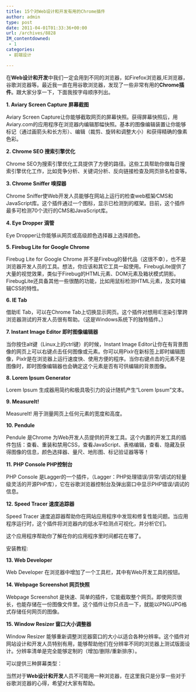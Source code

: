 ```yaml
---
title: 15个对Web设计和开发有用的Chrome插件
author: admin
type: post
date: 2011-04-01T01:33:36+00:00
url: /archives/8828
IM_contentdowned:
 - 1
categories:
 - 前端设计

---
```

在**Web设计和开发**中我们一定会用到不同的浏览器，如Firefox浏览器,IE浏览器，谷歌浏览器等。最近我一直在用谷歌浏览器，发现了一些非常有用的**Chrome插件**。跟大家分享一下，下面我按字母顺序列出。

**1. Aviary Screen Capture 屏幕截图**

Aviary Screen Capture让你能够截取网页的屏幕快照。获得屏幕快照后，用Aviary.com的应用程序在浏览器内编辑那幅快照。基本的图像编辑装置让你能够标记（通过画箭头和长方形）、编辑（裁剪、旋转和调整大小）和获得精确的像素色彩。

**2. Chrome SEO 搜索引擎优化**

Chrome SEO为搜索引擎优化工具提供了方便的路径。这些工具帮助你做每日搜索引擎优化工作，比如竞争分析、关键词分析、反向链接检查及网页排名检查等。

**3. Chrome Sniffer 嗅探器**

Chrome Sniffer使Web开发人员能够在网站上运行的检查web框架∕CMS和JavaScript库。这个插件通过一个图标，显示已检测到的框架。目前，这个插件最多可检测70个流行的CMS和JavaScript库。

**4. Eye Dropper 滴管**

Eye Dropper让你能够从网页或高级颜色选择器上选择颜色。

**5. Firebug Lite for Google Chrome**

Firebug Lite for Google Chrome 并不是Firebug的替代品（这很不幸），也不是浏览器开发人员的工具。想法，你应该和其它工具一起使用。FirebugLite提供了大量的视觉效果，类似于Firebug的HTML元素、DOM元素及箱状模式阴影。FirebugLite还具备其他一些很酷的功能，比如用鼠标检测HTML元素，及实时编辑CSS的特性。

**6. IE Tab**

借助IE Tab，可以在Chrome Tab上切换显示网页。这个插件对想用IE渲染引擎跨浏览器测试的开发人员很有帮助。（这是Windows系统下的独特插件。）

**7. Instant Image Editor 即时图像编辑器**

当你按住alt键（Linux上的ctrl键）的时候，Instant Image Editor让你在有背景图像的网页上可以右键点击任何图像或元素。你可以用Pixlr在新标签上即时编辑图像，Pixlr是在浏览器上运行速度快、使用方便的程序。当你右键点击的元素不是图像时，即时图像编辑器也会确定这个元素是否有可供编辑的背景图像。

**8. Lorem Ipsum Generator**

Lorem Ipsum 生成器用简约和极具吸引力的设计随机产生“Lorem Ipsum”文本。

**9. MeasureIt!**

MeasureIt! 用于测量网页上任何元素的宽度和高度。

**10. Pendule**

Pendule 是Chrome 为Web开发人员提供的开发工具。这个内置的开发工具的插件包括：查看、重装和禁用CSS，查看JavaScript、表格编辑，查看、隐藏及获得图像的信息，颜色选择器、量尺、地形图、标记验证器等等！

**11. PHP Console PHP控制台**

PHP Console 是Lagger的一个插件，（Lagger：PHP处理错误/异常/调试的轻量级灵活的开源PHP库），它在谷歌浏览器控制台及弹出窗口中显示PHP错误/调试的信息。

**12. Speed Tracer 速度追踪器**

Speed Tracer 速度追踪器帮助你在网站应用程序中发现和修复性能问题。当应用程序运行时，这个插件将浏览器内的低水平检测点可视化，并分析它们。

这个应用程序帮助你了解在你的应用程序里时间都花在哪了。

安装教程:

**13. Web Developer**

Web Developer 在浏览器中增加了一个工具栏，其中有Web开发工具的按钮。

**14. Webpage Screenshot 网页快照**

Webpage Screenshot 是快速、简单的插件，它能截取整个网页。即使网页很长，也能存储在一份图像文件里。这个插件让你只点击一下，就能以PNG/JPG格式存储任何网页的图像。

**15. Window Resizer 窗口大小调整器**

Window Resizer 能够重新调整浏览器窗口的大小以适合各种分辨率。这个插件对网站设计和开发人员特别有用，能够帮助他们在分辨率不同的浏览器上测试版面设计。分辨率清单是完全能够定制的（增加/删除/重新排序）。

可以提供三种屏幕类型：

当然对于**Web设计和开发**人员不可能用一种浏览器，在这里我只是分享一些对于谷歌浏览器的心得，希望对大家有帮助。